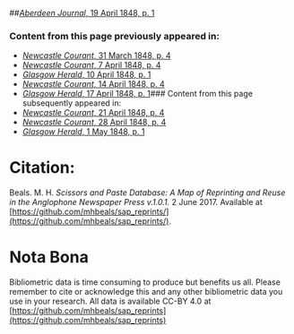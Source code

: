 ##[*Aberdeen Journal*, 19 April 1848, p. 1](https://mhbeals.github.io/sap_html/Aberdeen-Journal/Aberdeen-Journal-19-April-1848-p-1)

### Content from this page previously appeared in:
+ [*Newcastle Courant*, 31 March 1848, p. 4](https://mhbeals.github.io/sap_html/Newcastle-Courant/Newcastle-Courant-31-March-1848-p-4)
+ [*Newcastle Courant*, 7 April 1848, p. 4](https://mhbeals.github.io/sap_html/Newcastle-Courant/Newcastle-Courant-7-April-1848-p-4)
+ [*Glasgow Herald*, 10 April 1848, p. 1](https://mhbeals.github.io/sap_html/Glasgow-Herald/Glasgow-Herald-10-April-1848-p-1)
+ [*Newcastle Courant*, 14 April 1848, p. 4](https://mhbeals.github.io/sap_html/Newcastle-Courant/Newcastle-Courant-14-April-1848-p-4)
+ [*Glasgow Herald*, 17 April 1848, p. 1](https://mhbeals.github.io/sap_html/Glasgow-Herald/Glasgow-Herald-17-April-1848-p-1)### Content from this page subsequently appeared in:
+ [*Newcastle Courant*, 21 April 1848, p. 4](https://mhbeals.github.io/sap_html/Newcastle-Courant/Newcastle-Courant-21-April-1848-p-4)
+ [*Newcastle Courant*, 28 April 1848, p. 4](https://mhbeals.github.io/sap_html/Newcastle-Courant/Newcastle-Courant-28-April-1848-p-4)
+ [*Glasgow Herald*, 1 May 1848, p. 1](https://mhbeals.github.io/sap_html/Glasgow-Herald/Glasgow-Herald-1-May-1848-p-1)
                    
# Citation: 

Beals. M. H. *Scissors and Paste Database: A Map of Reprinting and Reuse in the Anglophone Newspaper Press v.1.0.1.* 2 June 2017. Available at [https://github.com/mhbeals/sap_reprints/](https://github.com/mhbeals/sap_reprints/). 
                    
# Nota Bona

Bibliometric data is time consuming to produce but benefits us all. Please remember to cite or acknowledge this and any other bibliometric data you use in your research. All data is available CC-BY 4.0 at [https://github.com/mhbeals/sap_reprints](https://github.com/mhbeals/sap_reprints)